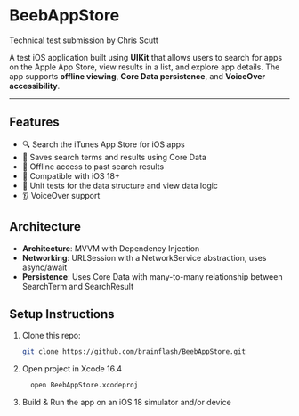 # BeebAppStore
Technical test submission by Chris Scutt

A test iOS application built using **UIKit** that allows users to search for apps on the Apple App Store, view results in a list, and explore app details. The app supports **offline viewing**, **Core Data persistence**, and **VoiceOver accessibility**.

---

## Features
- 🔍 Search the iTunes App Store for iOS apps
- 🧠 Saves search terms and results using Core Data
- 💾 Offline access to past search results
- 🎯 Compatible with iOS 18+
- 🧪 Unit tests for the data structure and view data logic
- 👂 VoiceOver support

## Architecture
- **Architecture**: MVVM with Dependency Injection
- **Networking**: URLSession with a NetworkService abstraction, uses async/await
- **Persistence**: Uses Core Data with many-to-many relationship between SearchTerm and SearchResult

## Setup Instructions

1. Clone this repo:
   ```bash
   git clone https://github.com/brainflash/BeebAppStore.git

2. Open project in Xcode 16.4
   ```bash
     open BeebAppStore.xcodeproj
   
3. Build & Run the app on an iOS 18 simulator and/or device

   
   
